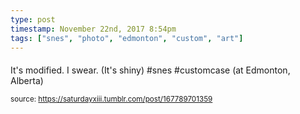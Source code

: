 ```yaml
---
type: post
timestamp: November 22nd, 2017 8:54pm
tags: ["snes", "photo", "edmonton", "custom", "art"]
---
```

####
<a href="https://www.instagram.com/p/Bb0siLFHdU1/ "></a>
                                                                                          
It's modified.  I swear.  (It's shiny) #snes #customcase  (at Edmonton, Alberta)
 
                                    
                
                
                
                
                                
<small>source: https://saturdayxiii.tumblr.com/post/167789701359</small>